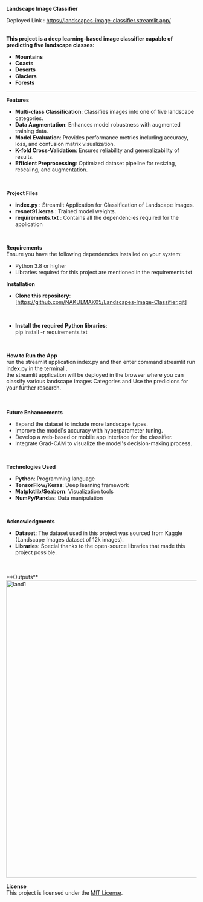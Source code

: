 **Landscape Image Classifier**

Deployed Link : https://landscapes-image-classifier.streamlit.app/
<br/><br/> 

**This project is a deep learning-based image classifier capable of predicting five landscape classes:**  
- **Mountains**
- **Coasts** 
- **Deserts**  
- **Glaciers**  
- **Forests**     
     
---    
   
**Features**    
* **Multi-class Classification**: Classifies images into one of five landscape categories.<br/>
* **Data Augmentation**: Enhances model robustness with augmented training data.<br/>
* **Model Evaluation**: Provides performance metrics including accuracy, loss, and confusion matrix visualization.<br/> 
* **K-fold Cross-Validation**: Ensures reliability and generalizability of results.<br/>
* **Efficient Preprocessing**: Optimized dataset pipeline for resizing, rescaling, and augmentation.<br/>
 
<br/>   
  
**Project Files**    
 
* **index.py** :  Streamlit Application for Classification of Landscape Images.<br/>  
* **resnet91.keras** :  Trained model weights.<br/>
* **requirements.txt** :  Contains all the dependencies required for the application<br/> 


<br/>
  
**Requirements**<br/> 
Ensure you have the following dependencies installed on your system:<br/>  

* Python 3.8 or higher<br/> 
* Libraries required for this project are mentioned in the requirements.txt<br/>
 
**Installation**<br/> 
* **Clone this repository**:<br/>
[https://github.com/NAKULMAK05/Landscapes-Image-Classifier.git]<br/>
<br/>
 
* **Install the required Python libraries**:<br/>
pip install -r requirements.txt<br/> 

<br/>

**How to Run the App**<br/>
run the streamlit application index.py and then enter command streamlit run index.py in the terminal .<br/>
the streamlit application will be deployed in the browser where you can classify various landscape images Categories and Use the predicions for your further research.<br/>
  <br/>
<br/>
 
**Future Enhancements**<br/> 
* Expand the dataset to include more landscape types.<br/>
* Improve the model's accuracy with hyperparameter tuning.<br/>
* Develop a web-based or mobile app interface for the classifier.<br/>
* Integrate Grad-CAM to visualize the model's decision-making process.<br/>

<br/> 

**Technologies Used**<br/>

* **Python**: Programming language<br/>
* **TensorFlow/Keras**: Deep learning framework<br/>
* **Matplotlib/Seaborn**: Visualization tools<br/>
* **NumPy/Pandas**: Data manipulation<br/>

<br/> 

**Acknowledgments**<br/>
* **Dataset**: The dataset used in this project was sourced from Kaggle (Landscape Images dataset of 12k images).<br/>
* **Libraries**: Special thanks to the open-source libraries that made this project possible.<br/>

<br/>

<br/>
**Outputs**<br/>
<img width="786" alt="land1" src="https://github.com/user-attachments/assets/c3782497-1b64-4b9f-bfde-73c584bb9bde" />


**License**<br/>
This project is licensed under the [MIT License](LICENSE).<br/>
